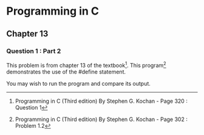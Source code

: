 # Programming in C
## Chapter 13
### Question 1 : Part 2

This problem is from chapter 13 of the textbook[^1]. This program[^2] demonstrates the use of the #define statement.

You may wish to run the program and compare its output.


[^1]: Programming in C (Third edition) By Stephen G. Kochan - Page 320 : Question 1
[^2]: Programming in C (Third edition) By Stephen G. Kochan - Page 302 : Problem 1.2